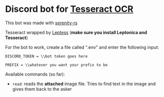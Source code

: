 # Discord bot for [Tesseract OCR](https://github.com/tesseract-ocr)

This bot was made with [serenity-rs](https://github.com/serenity-rs/serenity)

Tesseract wrapped by [Leptess](https://houqp.github.io/leptess/leptess/index.html) (**make sure you install Leptonica and Tesseract**)

For the bot to work, create a file called ".env" and enter the following input:

```
DISCORD_TOKEN = \\bot token goes here

PREFIX = \\whatever you want your prefix to be
```

Available commands (so far):

- `read`: reads the **attached** image file. Tries to find text in the image and gives them back to the asker

